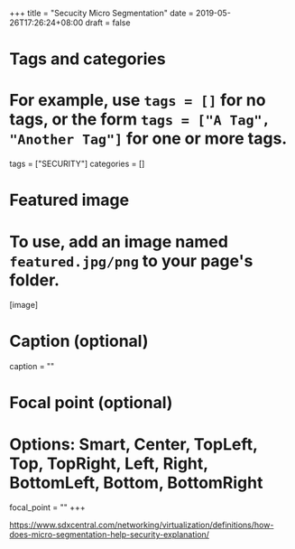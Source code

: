 +++
title = "Secucity Micro Segmentation"
date = 2019-05-26T17:26:24+08:00
draft = false

# Tags and categories
# For example, use `tags = []` for no tags, or the form `tags = ["A Tag", "Another Tag"]` for one or more tags.

tags = ["SECURITY"]
categories = []

# Featured image
# To use, add an image named `featured.jpg/png` to your page's folder. 
[image]
  # Caption (optional)
  caption = ""

  # Focal point (optional)
  # Options: Smart, Center, TopLeft, Top, TopRight, Left, Right, BottomLeft, Bottom, BottomRight
  focal_point = ""
+++



https://www.sdxcentral.com/networking/virtualization/definitions/how-does-micro-segmentation-help-security-explanation/
